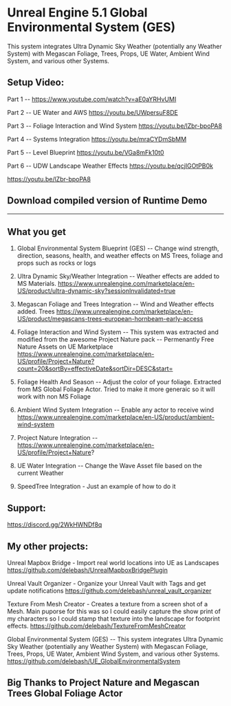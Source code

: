 # Unreal Engine 5.1 Global Environmental System (GES)

This system integrates Ultra Dynamic Sky Weather (potentially any Weather System) with Megascan Foliage, Trees, Props,  UE Water, Ambient Wind System, and various other Systems.
 

## Setup Video:
Part 1 --  https://www.youtube.com/watch?v=aE0aYRHvUMI

Part 2 -- UE Water and AWS https://youtu.be/UWpersuF8DE

Part 3 -- Foliage Interaction and Wind System https://youtu.be/lZbr-bpoPA8

Part 4 -- Systems Integration https://youtu.be/mraCYDmSbMM

Part 5 -- Level Blueprint https://youtu.be/VGa8mFk10t0

Part 6 -- UDW Landscape Weather Effects https://youtu.be/qcjIGOtPB0k

https://youtu.be/lZbr-bpoPA8



## Download compiled version of Runtime Demo


___

## What you get

1) Global Environmental System Blueprint (GES) -- Change wind strength, direction, seasons, health, and weather effects on MS Trees, foliage and props such as rocks or logs

2) Ultra Dynamic Sky/Weather Integration -- Weather effects are added to MS Materials. https://www.unrealengine.com/marketplace/en-US/product/ultra-dynamic-sky?sessionInvalidated=true

2) Megascan Foliage and Trees Integration  -- Wind and Weather effects added. Trees https://www.unrealengine.com/marketplace/en-US/product/megascans-trees-european-hornbeam-early-access

3) Foliage Interaction and Wind System -- This system was extracted and modified from the awesome Project Nature pack -- Permenantly Free Nature Assets on UE Marketplace https://www.unrealengine.com/marketplace/en-US/profile/Project+Nature?count=20&sortBy=effectiveDate&sortDir=DESC&start=

4) Foliage Health And Season -- Adjust the color of your foliage.  Extracted from MS Global Foliage Actor.  Tried to make it more generaic so it will work with non MS Foliage

5) Ambient Wind System Integration -- Enable any actor to receive wind  https://www.unrealengine.com/marketplace/en-US/product/ambient-wind-system

6) Project Nature Integration   -- https://www.unrealengine.com/marketplace/en-US/profile/Project+Nature?

6) UE Water Integration -- Change the Wave Asset file based on the current Weather 

7) SpeedTree Integration - Just an example of how to do it


## Support:
https://discord.gg/2WkHWNDf8q

## My other projects:

Unreal Mapbox Bridge  -  Import real world locations into UE as Landscapes
https://github.com/delebash/UnrealMapboxBridgePlugin

Unreal Vault Organizer -  Organize your Unreal Vault with Tags and get update notifications
https://github.com/delebash/unreal_vault_organizer

Texture From Mesh Creator - Creates a texture from a screen shot of a Mesh.  Main puporse for this was so I could easily capture the show print of my characters so I could stamp that texture into the landscape for footprint effects.
https://github.com/delebash/TextureFromMeshCreator

Global Environmental System (GES) -- This system integrates Ultra Dynamic Sky Weather (potentially any Weather System) with Megascan Foliage, Trees, Props, UE Water, Ambient Wind System, and various other Systems.
https://github.com/delebash/UE_GlobalEnvironmentalSystem


## Big Thanks to Project Nature and Megascan Trees Global Foliage Actor
